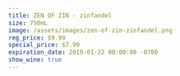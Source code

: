 ```yaml
---
title: ZEN OF ZIN - zinfandel
size: 750mL
image: /assets/images/zen-of-zin-zinfandel.png
reg_price: $9.99
special_price: $7.99
expiration_date: 2019-01-22 00:00:00 -0700
show_wine: true
---
```


